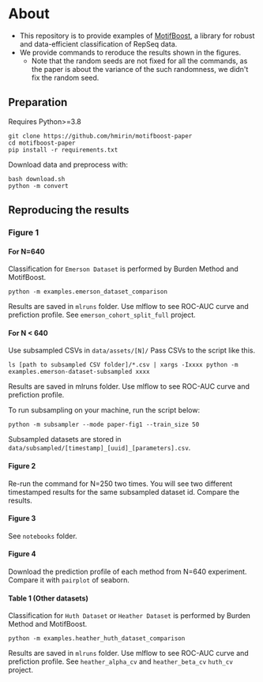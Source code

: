 
# About

- This repository is to provide examples of [MotifBoost](https://github.com/hmirin/MotifBoost), a library for robust and data-efficient classification of RepSeq data.
- We provide commands to reroduce the results shown in the figures.
  - Note that the random seeds are not fixed for all the commands, as the paper is about the variance of the such randomness, we didn't fix the random seed. 


## Preparation

Requires Python>=3.8
```
git clone https://github.com/hmirin/motifboost-paper
cd motifboost-paper
pip install -r requirements.txt
```

Download data and preprocess with:
```
bash download.sh
python -m convert
```

## Reproducing the results

### Figure 1

#### For N=640 

Classification for ``Emerson Dataset`` is performed by Burden Method and MotifBoost.
```
python -m examples.emerson_dataset_comparison
```

Results are saved in ``mlruns`` folder. Use mlflow to see ROC-AUC curve and prefiction profile. See ``emerson_cohort_split_full`` project.


#### For N < 640

Use subsampled CSVs in ``data/assets/[N]/`` Pass CSVs to the script like this.

```
ls [path to subsampled CSV folder]/*.csv | xargs -Ixxxx python -m examples.emerson-dataset-subsampled xxxx 
```
Results are saved in mlruns folder. Use mlflow to see ROC-AUC curve and prefiction profile.

To run subsampling on your machine, run the script below:
```
python -m subsampler --mode paper-fig1 --train_size 50
```

Subsampled datasets are stored in ``data/subsampled/[timestamp]_[uuid]_[parameters].csv``. 



#### Figure 2

Re-run the command for N=250 two times. You will see two different timestamped results for the same subsampled dataset id. Compare the results.

#### Figure 3

See ``notebooks`` folder.

#### Figure 4

Download the prediction profile of each method from N=640 experiment. Compare it with ```pairplot``` of seaborn.

#### Table 1 (Other datasets)

Classification for ``Huth Dataset`` or ``Heather Dataset`` is performed by Burden Method and MotifBoost.

```
python -m examples.heather_huth_dataset_comparison
```

Results are saved in ``mlruns`` folder. Use mlflow to see ROC-AUC curve and prefiction profile. See ``heather_alpha_cv`` and ``heather_beta_cv`` ``huth_cv`` project.